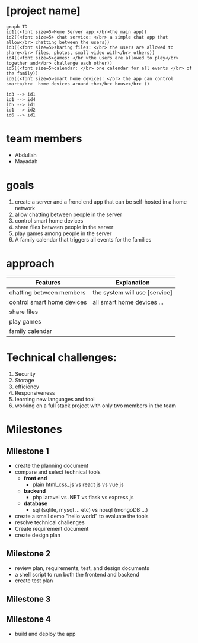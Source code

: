 # [project name]

```mermaid
graph TD
id1((<font size=5>Home Server app:</br>the main app))
id2((<font size=5> chat service: </br> a simple chat app that allow</br> chatting between the users))
id3((<font size=5>sharing files: </br> the users are allowed to share</br> files, photos, small video with</br> others))
id4((<font size=5>games: </br >the users are allowed to play</br> together and</br> challenge each other))
id5((<font size=5>calendar: </br> one calendar for all events </br> of the family))
id6((<font size=5>smart home devices: </br> the app can control smart</br>  home devices around the</br> house</br> ))

id3 --> id1
id1 --> id4
id5 --> id1
id1 --> id2
id6 --> id1
```

# team members

- Abdullah
- Mayadah

# goals

1. create a server and a frond end app that can be self-hosted in a home network
2. allow chatting between people in the server
3. control smart home devices
4. share files between people in the server
5. play games among people in the server
6. A family calendar that triggers all events for the families

# approach

| Features                   | Explanation                   |
| -------------------------- | ----------------------------- |
| chatting between members   | the system will use [service] |
| control smart home devices | all smart home devices ...    |
| share files                |                               |
| play games                 |                               |
| family calendar            |                               |

# Technical challenges:

1. Security
2. Storage
3. efficiency
4. Responsiveness
5. learning new languages and tool
6. working on a full stack project with only two members in the team

# Milestones

## Milestone 1

- create the planning document
- compare and select technical tools
  - **front end**
    - plain html_css_js vs react js vs vue js
  - **backend**
    - php laravel vs .NET vs flask vs express js
  - **database**
    - sql (sqlite, mysql ... etc) vs nosql (mongoDB ...)
- create a small demo "hello world" to evaluate the tools
- resolve technical challenges
- Create requirement document
- create design plan

## Milestone 2

- review plan, requirements, test, and design documents
- a shell script to run both the frontend and backend
- create test plan

## Milestone 3

## Milestone 4

- build and deploy the app
